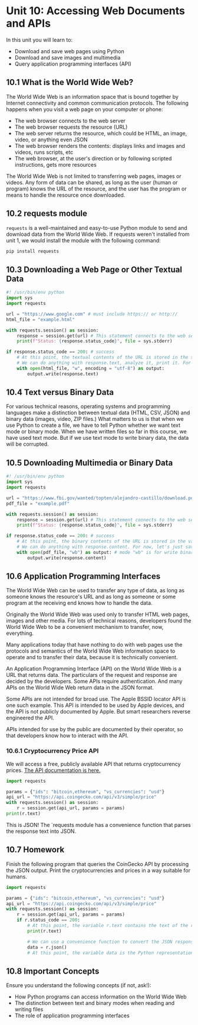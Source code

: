 # Unit 10: Accessing Web Documents and APIs

In this unit you will learn to:
- Download and save web pages using Python
- Download and save images and multimedia
- Query application programming interfaces (API)

## 10.1 What is the World Wide Web?

The World Wide Web is an information space that is bound together by Internet connectivity and common communication protocols. The following happens when you visit a web page on your computer or phone:
- The web browser connects to the web server
- The web browser requests the resource (URL)
- The web server returns the resource, which could be HTML, an image, video, or anything even JSON
- The web browser renders the contents: displays links and images and videos, runs scripts, etc
- The web browser, at the user's direction or by following scripted instructions, gets more resources

The World Wide Web is not limited to transferring web pages, images or videos. Any form of data can be shared, as long as the user (human or program) knows the URL of the resource, and the user has the program or means to handle the resource once downloaded.

## 10.2 requests module

`requests` is a well-maintained and easy-to-use Python module to send and download data from the World Wide Web. If requests weren't installed from unit 1, we would install the module with the following command:

```cmd
pip install requests
```

## 10.3 Downloading a Web Page or Other Textual Data

```python
#! /usr/bin/env python
import sys
import requests

url = "https://www.google.com" # must include https:// or http://
html_file = "example.html"

with requests.session() as session:
    response = session.get(url) # This statement connects to the web server.
    print(f"Status: {response.status_code}", file = sys.stderr)

if response.status_code == 200: # success
    # At this point, the textual contents of the URL is stored in the string variable response.text
    # We can do anything with response.text, analyze it, print it. For now, let's just save it to a file.
    with open(html_file, "w", encoding = "utf-8") as output:
        output.write(response.text)
```

## 10.4 Text versus Binary Data

For various technical reasons, operating systems and programming languages make a distinction between textual data (HTML, CSV, JSON) and binary data (images, video, ZIP files.) What matters to us is that when we use Python to create a file, we have to tell Python whether we want text mode or binary mode. When we have written files so far in this course, we have used text mode. But if we use text mode to write binary data, the data will be corrupted.

## 10.5 Downloading Multimedia or Binary Data

```python
#! /usr/bin/env python
import sys
import requests

url = "https://www.fbi.gov/wanted/topten/alejandro-castillo/download.pdf" # must include https:// or http://
pdf_file = "example.pdf"

with requests.session() as session:
    response = session.get(url) # This statement connects to the web server.
    print(f"Status: {response.status_code}", file = sys.stderr)

if response.status_code == 200: # success
    # At this point, the binary contents of the URL is stored in the variable response.content
    # We can do anything with response.content. For now, let's just save it to a file.
    with open(pdf_file, "wb") as output: # mode "wb" is for write binary!
        output.write(response.content)
```

## 10.6 Application Programming Interfaces

The World Wide Web can be used to transfer any type of data, as long as someone knows the resource's URL and as long as someone or some program at the receiving end knows how to handle the data.

Originally the World Wide Web was used only to transfer HTML web pages, images and other media. For lots of technical reasons, developers found the World Wide Web to be a convenient mechanism to transfer, now, everything.

Many applications today that have nothing to do with web pages use the protocols and semantics of the World Wide Web information space to operate and to transfer their data, because it is technically convenient.

An Application Programming Interface (API) on the World Wide Web is a URL that returns data. The particulars of the request and response are decided by the developers. Some APIs require authentication. And many APIs on the World Wide Web return data in the JSON format.

Some APIs are not intended for broad use. The Apple BSSID locator API is one such example. This API is intended to be used by Apple devices, and the API is not publicly documented by Apple. But smart researchers reverse engineered the API.

APIs intended for use by the public are documented by their operator, so that developers know how to interact with the API.

### 10.6.1 Cryptocurrency Price API

We will access a free, publicly available API that returns cryptocurrency prices. [The API documentation is here.](https://docs.coingecko.com/reference/simple-price)

```python
import requests

params = {"ids": "bitcoin,ethereum", "vs_currencies": "usd"}
api_url = "https://api.coingecko.com/api/v3/simple/price"
with requests.session() as session:
    r = session.get(api_url, params = params)
print(r.text)
```

This is JSON! The `requests module has a convenience function that parses the response text into JSON.

## 10.7 Homework

Finish the following program that queries the CoinGecko API by processing the JSON output. Print the cryptocurrencies and prices in a way suitable for humans.

```python
import requests

params = {"ids": "bitcoin,ethereum", "vs_currencies": "usd"}
api_url = "https://api.coingecko.com/api/v3/simple/price"
with requests.session() as session:
    r = session.get(api_url, params = params)
    if r.status_code == 200:
        # At this point, the variable r.text contains the text of the response, which is in the JSON format.
        print(r.text)

        # We can use a convenience function to convert the JSON response into a Python object.
        data = r.json()
        # At this point, the variable data is the Python representation of the JSON returned by the server
```

## 10.8 Important Concepts

Ensure you understand the following concepts (if not, ask!):

- How Python programs can access information on the World Wide Web
- The distinction between text and binary modes when reading and writing files
- The role of application programming interfaces
